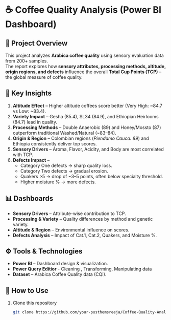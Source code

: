 # ☕ Coffee Quality Analysis (Power BI Dashboard)

## 📌 Project Overview
This project analyzes **Arabica coffee quality** using sensory evaluation data from 200+ samples.  
The report explores how **sensory attributes, processing methods, altitude, origin regions, and defects** influence the overall **Total Cup Points (TCP)** – the global measure of coffee quality.

## 🔑 Key Insights
1. **Altitude Effect** – Higher altitude coffees score better (Very High: ~84.7 vs Low: ~83.4).  
2. **Variety Impact** – Gesha (85.4), SL34 (84.9), and Ethiopian Heirlooms (84.7) lead in quality.  
3. **Processing Methods** – Double Anaerobic (89) and Honey/Mossto (87) outperform traditional Washed/Natural (~83–84).  
4. **Origin & Region** – Colombian regions (*Piendamo Cauca: 89*) and Ethiopia consistently deliver top scores.  
5. **Sensory Drivers** – Aroma, Flavor, Acidity, and Body are most correlated with TCP.  
6. **Defects Impact** –  
   - Category One defects → sharp quality loss.  
   - Category Two defects → gradual erosion.  
   - Quakers >5 → drop of ~3–5 points, often below specialty threshold.  
   - Higher moisture % → more defects.  

## 📊 Dashboards
- **Sensory Drivers** – Attribute-wise contribution to TCP.  
- **Processing & Variety** – Quality differences by method and genetic variety.  
- **Altitude & Region** – Environmental influence on scores.  
- **Defects Analysis** – Impact of Cat.1, Cat.2, Quakers, and Moisture %.  

## ⚙️ Tools & Technologies
- **Power BI** – Dashboard design & visualization.  
- **Power Query Editior** - Cleaning , Transforming, Manipulating data
- **Dataset** – Arabica Coffee Quality data (CQI).  

## 🚀 How to Use
1. Clone this repository  
   ```bash
   git clone https://github.com/your-pusthemsreeja/Coffee-Quality-Analysis.git

